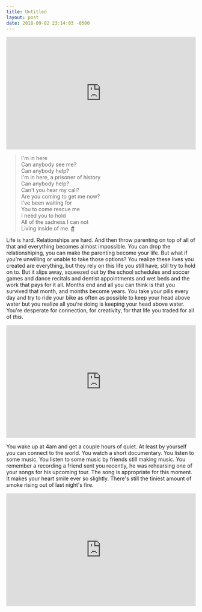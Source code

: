 ```yaml
---
title: Untitled
layout: post
date: 2018-09-02 23:14:03 -0500
---
```


<iframe width="100%" height="300" src="https://www.youtube.com/embed/PQXB9jHF7FA" frameborder="0" allow="encrypted-media" allowfullscreen></iframe>

>I'm in here  
>Can anybody see me?  
>Can anybody help?  
>I'm in here, a prisoner of history  
>Can anybody help?  
>Can't you hear my call?  
>Are you coming to get me now?  
>I've been waiting for  
>You to come rescue me  
>I need you to hold  
>All of the sadness I can not  
>Living inside of me. [#](https://youtu.be/Owr4U55WpDs)

Life is hard. Relationships are hard. And then throw parenting on top of all of that and everything becomes almost impossible. You can drop the relationshiping, you can make the parenting become your life. But what if you're unwilling or unable to take those options? You realize these lives you created are everything, but they rely on this life you still have, still try to hold on to. But it slips away, squeezed out by the school schedules and soccer games and dance recitals and dentist appointments and wet beds and the work that pays for it all. Months end and all you can think is that you survived that month, and months become years. You take your pills every day and try to ride your bike as often as possible to keep your head above water but you realize all you're doing is keeping your head above water. You're desperate for connection, for creativity, for that life you traded for all of _this_. 

<iframe width="100%" height="300" src="https://www.youtube.com/embed/WDE2f1O3x9I" frameborder="0" allow="encrypted-media" allowfullscreen></iframe>

You wake up at 4am and get a couple hours of quiet. At least by yourself you can connect to the world. You watch a short documentary. You listen to some music. You listen to some music by friends still making music. You remember a recording a friend sent you recently, he was rehearsing one of your songs for his upcoming tour. The song is appropriate for this moment. It makes your heart smile ever so slightly. There's still the tiniest amount of smoke rising out of last night's fire.

<iframe width="100%" height="300" src="https://www.youtube.com/embed/ib5TpTApZS8" frameborder="0" allow="autoplay; encrypted-media" allowfullscreen></iframe>
